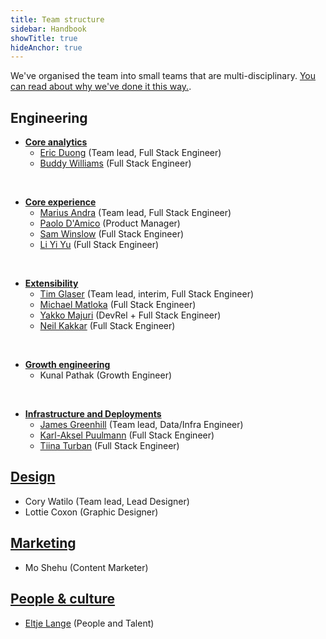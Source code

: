 ```yaml
---
title: Team structure
sidebar: Handbook
showTitle: true
hideAnchor: true
---
```


We've organised the team into small teams that are multi-disciplinary. [You can read about why we've done it this way.](/handbook/people/team-structure/why-small-teams).

## Engineering

- **[Core analytics](core-analytics)**
    - [Eric Duong](/handbook/people/team/#eric-duong-software-engineer) (Team lead, Full Stack Engineer)
    - [Buddy Williams](/handbook/people/team/#buddy-williams-software-engineer) (Full Stack Engineer)

<br />

- **[Core experience](user-experience)**
    - [Marius Andra](/handbook/people/team#marius-andra-software-engineer) (Team lead, Full Stack Engineer)
    - [Paolo D'Amico](/handbook/people/team#paolo-damico-product-team) (Product Manager)
    - [Sam Winslow](/handbook/people/team#sam-winslow-full-stack-engineer) (Full Stack Engineer)
    - [Li Yi Yu]((/handbook/people/team/#li-yi-yu-software-engineer)) (Full Stack Engineer)

<br />

- **[Extensibility](extensibility)**
    - [Tim Glaser](/handbook/people/team#tim-glaser-co-founder--cto-) (Team lead, interim, Full Stack Engineer)
    - [Michael Matloka](/handbook/people/team/#michael-matloka-software-engineer) (Full Stack Engineer)
    - [Yakko Majuri](/handbook/people/team/#yakko-majuri-technical-writer-and-developer) (DevRel + Full Stack Engineer)
    - [Neil Kakkar](/handbook/people/team/#neil-kakkar-software-engineer) (Full Stack Engineer)

<br />

- **[Growth engineering](growth-engineering)**
    - Kunal Pathak (Growth Engineer)

<br />

- **[Infrastructure and Deployments](infrastructure)**
    - [James Greenhill](/handbook/people/team/#james-greenhill-software-engineer) (Team lead, Data/Infra Engineer)
    - [Karl-Aksel Puulmann](/handbook/people/team/#karl-aksel-puulmann-software-engineer) (Full Stack Engineer)
    - [Tiina Turban](/handbook/people/team/#tiina-turban-software-engineer) (Full Stack Engineer)

## [Design](design)

- Cory Watilo (Team lead, Lead Designer)
- Lottie Coxon (Graphic Designer)

## [Marketing](marketing)

- Mo Shehu (Content Marketer)

## [People & culture](people)

- [Eltje Lange](/handbook/people/team#eltje-lange-people-and-talent) (People and Talent)
